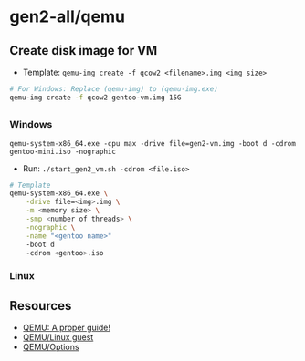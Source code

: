 # gen2-all/qemu

## Create disk image for VM
- Template: `qemu-img create -f qcow2 <filename>.img <img size>`
```sh
# For Windows: Replace (qemu-img) to (qemu-img.exe)
qemu-img create -f qcow2 gentoo-vm.img 15G
```

## 


### Windows
`qemu-system-x86_64.exe -cpu max -drive file=gen2-vm.img -boot d -cdrom gentoo-mini.iso -nographic`

- Run: `./start_gen2_vm.sh -cdrom <file.iso>`

```sh
# Template
qemu-system-x86_64.exe \
    -drive file=<img>.img \
    -m <memory size> \
    -smp <number of threads> \
    -nographic \
    -name "<gentoo name>"
    -boot d
    -cdrom <gentoo>.iso
```

### Linux


## Resources
- [QEMU: A proper guide!](https://www.youtube.com/watch?v=AAfFewePE7c)
- [QEMU/Linux guest](https://wiki.gentoo.org/wiki/QEMU/Linux_guest)
- [QEMU/Options](https://wiki.gentoo.org/wiki/QEMU/Options)
